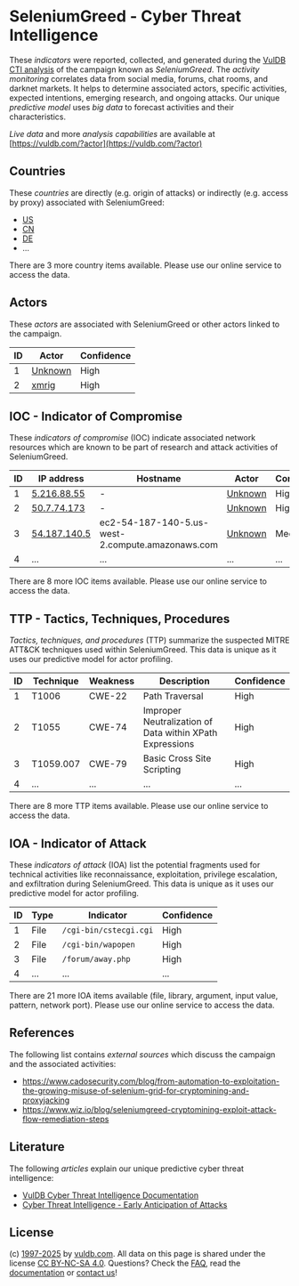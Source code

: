 # SeleniumGreed - Cyber Threat Intelligence

These _indicators_ were reported, collected, and generated during the [VulDB CTI analysis](https://vuldb.com/?kb.cti) of the campaign known as _SeleniumGreed_. The _activity monitoring_ correlates data from social media, forums, chat rooms, and darknet markets. It helps to determine associated actors, specific activities, expected intentions, emerging research, and ongoing attacks. Our unique _predictive model_ uses _big data_ to forecast activities and their characteristics.

_Live data_ and more _analysis capabilities_ are available at [https://vuldb.com/?actor](https://vuldb.com/?actor)

## Countries

These _countries_ are directly (e.g. origin of attacks) or indirectly (e.g. access by proxy) associated with SeleniumGreed:

* [US](https://vuldb.com/?country.us)
* [CN](https://vuldb.com/?country.cn)
* [DE](https://vuldb.com/?country.de)
* ...

There are 3 more country items available. Please use our online service to access the data.

## Actors

These _actors_ are associated with SeleniumGreed or other actors linked to the campaign.

ID | Actor | Confidence
-- | ----- | ----------
1 | [Unknown](https://vuldb.com/?actor.unknown) | High
2 | [xmrig](https://vuldb.com/?actor.xmrig) | High

## IOC - Indicator of Compromise

These _indicators of compromise_ (IOC) indicate associated network resources which are known to be part of research and attack activities of SeleniumGreed.

ID | IP address | Hostname | Actor | Confidence
-- | ---------- | -------- | ----- | ----------
1 | [5.216.88.55](https://vuldb.com/?ip.5.216.88.55) | - | [Unknown](https://vuldb.com/?actor.unknown) | High
2 | [50.7.74.173](https://vuldb.com/?ip.50.7.74.173) | - | [Unknown](https://vuldb.com/?actor.unknown) | High
3 | [54.187.140.5](https://vuldb.com/?ip.54.187.140.5) | ec2-54-187-140-5.us-west-2.compute.amazonaws.com | [Unknown](https://vuldb.com/?actor.unknown) | Medium
4 | ... | ... | ... | ...

There are 8 more IOC items available. Please use our online service to access the data.

## TTP - Tactics, Techniques, Procedures

_Tactics, techniques, and procedures_ (TTP) summarize the suspected MITRE ATT&CK techniques used within SeleniumGreed. This data is unique as it uses our predictive model for actor profiling.

ID | Technique | Weakness | Description | Confidence
-- | --------- | -------- | ----------- | ----------
1 | T1006 | CWE-22 | Path Traversal | High
2 | T1055 | CWE-74 | Improper Neutralization of Data within XPath Expressions | High
3 | T1059.007 | CWE-79 | Basic Cross Site Scripting | High
4 | ... | ... | ... | ...

There are 8 more TTP items available. Please use our online service to access the data.

## IOA - Indicator of Attack

These _indicators of attack_ (IOA) list the potential fragments used for technical activities like reconnaissance, exploitation, privilege escalation, and exfiltration during SeleniumGreed. This data is unique as it uses our predictive model for actor profiling.

ID | Type | Indicator | Confidence
-- | ---- | --------- | ----------
1 | File | `/cgi-bin/cstecgi.cgi` | High
2 | File | `/cgi-bin/wapopen` | High
3 | File | `/forum/away.php` | High
4 | ... | ... | ...

There are 21 more IOA items available (file, library, argument, input value, pattern, network port). Please use our online service to access the data.

## References

The following list contains _external sources_ which discuss the campaign and the associated activities:

* https://www.cadosecurity.com/blog/from-automation-to-exploitation-the-growing-misuse-of-selenium-grid-for-cryptomining-and-proxyjacking
* https://www.wiz.io/blog/seleniumgreed-cryptomining-exploit-attack-flow-remediation-steps

## Literature

The following _articles_ explain our unique predictive cyber threat intelligence:

* [VulDB Cyber Threat Intelligence Documentation](https://vuldb.com/?kb.cti)
* [Cyber Threat Intelligence - Early Anticipation of Attacks](https://www.scip.ch/en/?labs.20201022)

## License

(c) [1997-2025](https://vuldb.com/?kb.changelog) by [vuldb.com](https://vuldb.com/?kb.about). All data on this page is shared under the license [CC BY-NC-SA 4.0](https://creativecommons.org/licenses/by-nc-sa/4.0/). Questions? Check the [FAQ](https://vuldb.com/?kb.faq), read the [documentation](https://vuldb.com/?kb) or [contact us](https://vuldb.com/?contact)!
